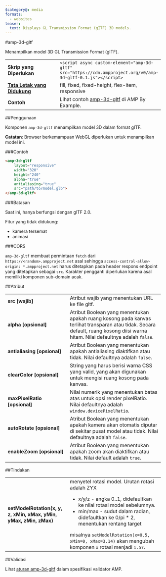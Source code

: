 ```yaml
---
$category@: media
formats:
  - websites
teaser:
  text: Displays GL Transmission Format (gITF) 3D models.
---
```


<!--
Copyright 2018 The AMP HTML Authors. All Rights Reserved.

Licensed under the Apache License, Version 2.0 (the "License");
you may not use this file except in compliance with the License.
You may obtain a copy of the License at

  http://www.apache.org/licenses/LICENSE-2.0

Unless required by applicable law or agreed to in writing, software
distributed under the License is distributed on an "AS-IS" BASIS,
WITHOUT WARRANTIES OR CONDITIONS OF ANY KIND, either express or implied.
See the License for the specific language governing permissions and
limitations under the License.
-->

#amp-3d-gltf

Menampilkan model 3D GL Transmission Format (gITF).

<table>
  <tr>
    <td width="40%"><strong>Skrip yang Diperlukan</strong></td>
    <td><code>&lt;script async custom-element="amp-3d-gltf" src="https://cdn.ampproject.org/v0/amp-3d-gltf-0.1.js"&gt;&lt;/script&gt;</code></td>
  </tr>
  <tr>
    <td class="col-fourty"><strong><a href="https://www.ampproject.org/docs/guides/responsive/control_layout.html">Tata Letak yang Didukung</a></strong></td>
    <td>fill, fixed, fixed-height, flex-item, responsive</td>
  </tr>
  <tr>
    <td><strong>Contoh</strong></td>
    <td>Lihat contoh <a href="https://ampbyexample.com/components/amp-3d-gltf/">amp-3d-gltf</a> di AMP By Example.</td>
  </tr>
</table>

##Penggunaan

Komponen `amp-3d-gltf` menampilkan model 3D dalam format gITF.

**Catatan**: Browser berkemampuan WebGL diperlukan untuk menampilkan model ini.

###Contoh

```html
<amp-3d-gltf
    layout="responsive"
    width="320"
    height="240"
    alpha="true"
    antialiasing="true"
    src="path/to/model.glb">
</amp-3d-gltf>
```

###Batasan

Saat ini, hanya berfungsi dengan glTF 2.0.

Fitur yang tidak didukung:
- kamera tersemat
- animasi

###CORS

`amp-3d-gltf` membuat permintaan `fetch` dari `https://<random>.ampproject.net` asal sehingga `access-control-allow-origin: *.ampproject.net` harus ditetapkan pada header respons endpoint yang ditetapkan sebagai `src`. Karakter pengganti diperlukan karena asal memiliki komponen sub-domain acak.

##Atribut

<table>
  <tr>
    <td width="40%"><strong>src [wajib]</strong></td>
    <td>Atribut wajib yang menentukan URL ke file gltf.</td>
  </tr>
  <tr>
    <td width="40%"><strong>alpha [opsional]</strong></td>
    <td>Atribut Boolean yang menentukan apakah ruang kosong pada kanvas terlihat transparan atau tidak. Secara default, ruang kosong diisi warna hitam.
      Nilai defaultnya adalah <code>false</code>.</td>
  </tr>
  <tr>
    <td width="40%"><strong>antialiasing [opsional]</strong></td>
    <td>Atribut Boolean yang menentukan apakah antialiasing diaktifkan atau tidak. Nilai defaultnya adalah <code>false</code>.</td>
  </tr>
  <tr>
    <td width="40%"><strong>clearColor [opsional]</strong></td>
    <td>String yang harus berisi warna CSS yang valid, yang akan digunakan untuk mengisi ruang kosong pada kanvas.</td>
  </tr>
  <tr>
    <td width="40%"><strong>maxPixelRatio [opsional]</strong></td>
    <td>Nilai numerik yang menentukan batas atas untuk opsi render pixelRatio. Nilai defaultnya adalah <code>window.devicePixelRatio</code>.</td>
  </tr>
  <tr>
    <td width="40%"><strong>autoRotate [opsional]</strong></td>
    <td>Atribut Boolean yang menentukan apakah kamera akan otomatis diputar di sekitar pusat model atau tidak. Nilai defaultnya adalah <code>false</code>.</td>
  </tr>
  <tr>
    <td width="40%"><strong>enableZoom [opsional]</strong></td>
    <td>Atribut Boolean yang menentukan apakah zoom akan diaktifkan atau tidak. Nilai default adalah <code>true</code>.</td>
  </tr>
</table>

##Tindakan

<table>
  <tr>
    <td width="40%"><strong>setModelRotation(x, y, z, xMin, xMax, yMin, yMax, zMin, zMax)</strong></td>
    <td>menyetel rotasi model. Urutan rotasi adalah ZYX
      <ul>
        <li>x/y/z - angka 0..1, didefaultkan ke nilai rotasi model sebelumnya.</li>
        <li>min/max - sudut dalam radian, didefaultkan ke 0/pi * 2, menentukan rentang target</li>
      </ul>
      misalnya <code>setModelRotation(x=0.5, xMin=0, xMax=3.14)</code> akan mengubah komponen <code>x</code> rotasi menjadi <code>1.57</code>.</td>
  </tr>
</table>

##Validasi

Lihat [aturan amp-3d-gltf](https://github.com/ampproject/amphtml/blob/master/extensions/amp-3d-gltf/validator-amp-3d-gltf.protoascii) dalam spesifikasi validator AMP.
